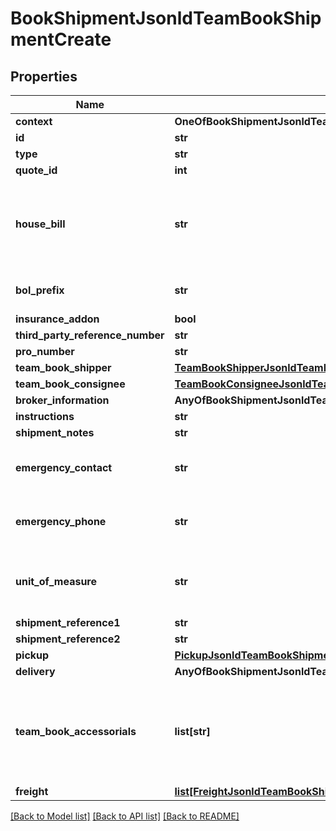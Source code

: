 # BookShipmentJsonldTeamBookShipmentCreate

## Properties
Name | Type | Description | Notes
------------ | ------------- | ------------- | -------------
**context** | **OneOfBookShipmentJsonldTeamBookShipmentCreateContext** |  | [optional] 
**id** | **str** |  | [optional] 
**type** | **str** |  | [optional] 
**quote_id** | **int** |  | [optional] 
**house_bill** | **str** | Reserve a house bill from either /api/teamww/get-house-bill or get one from /api/team-book/get-quote/{rateId} | 
**bol_prefix** | **str** | Leave this null. This is used in special cases. | [optional] 
**insurance_addon** | **bool** |  | [optional] 
**third_party_reference_number** | **str** |  | [optional] 
**pro_number** | **str** |  | [optional] 
**team_book_shipper** | [**TeamBookShipperJsonldTeamBookShipmentCreate**](TeamBookShipperJsonldTeamBookShipmentCreate.md) |  | [optional] 
**team_book_consignee** | [**TeamBookConsigneeJsonldTeamBookShipmentCreate**](TeamBookConsigneeJsonldTeamBookShipmentCreate.md) |  | [optional] 
**broker_information** | **AnyOfBookShipmentJsonldTeamBookShipmentCreateBrokerInformation** |  | [optional] 
**instructions** | **str** |  | [optional] 
**shipment_notes** | **str** |  | [optional] 
**emergency_contact** | **str** | Emergency Contact. Required if a shipment has hazardous materials. | [optional] 
**emergency_phone** | **str** | Emergency Phone Number. Required if a shipment has hazardous materials. | [optional] 
**unit_of_measure** | **str** | Unit of Measure. Valid values: US (lbs/in) - METRIC (kgs/cm) - MIXED (kgs/cms) | [optional] [default to 'US']
**shipment_reference1** | **str** |  | [optional] 
**shipment_reference2** | **str** |  | [optional] 
**pickup** | [**PickupJsonldTeamBookShipmentCreate**](PickupJsonldTeamBookShipmentCreate.md) |  | 
**delivery** | **AnyOfBookShipmentJsonldTeamBookShipmentCreateDelivery** |  | [optional] 
**team_book_accessorials** | **list[str]** | Array of accessorial codes. Refer to enabledAccessorials returned in /api/team-book/get-accessorials. Provide the code. | [optional] 
**freight** | [**list[FreightJsonldTeamBookShipmentCreate]**](FreightJsonldTeamBookShipmentCreate.md) |  | 

[[Back to Model list]](../README.md#documentation-for-models) [[Back to API list]](../README.md#documentation-for-api-endpoints) [[Back to README]](../README.md)

